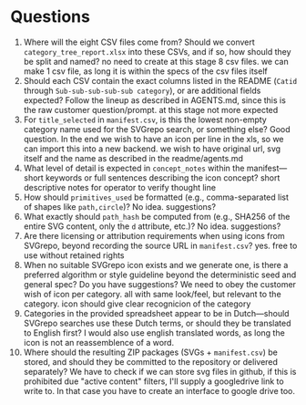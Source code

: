 # Questions

1. Where will the eight CSV files come from? Should we convert `category_tree_report.xlsx` into these CSVs, and if so, how should they be split and named?
     no need to create at this stage 8 csv files. we can make 1 csv file, as long it is within the specs of the csv files itself
3. Should each CSV contain the exact columns listed in the README (`Catid` through `Sub-sub-sub-sub-sub category`), or are additional fields expected?
    Follow the lineup as described in AGENTS.md, since this is the raw customer question/prompt. at this stage not more expected
4. For `title_selected` in `manifest.csv`, is this the lowest non-empty category name used for the SVGrepo search, or something else?
    Good question. In the end we wish to have an icon per line in the xls, so we can import this into a new backend. we wish to have original url, svg itself and the name as described in the readme/agents.md
6. What level of detail is expected in `concept_notes` within the manifest—short keywords or full sentences describing the icon concept? 
    short descriptive notes for operator to verify thought line
7. How should `primitives_used` be formatted (e.g., comma-separated list of shapes like `path,circle`)? 
    No idea. suggestions?
8. What exactly should `path_hash` be computed from (e.g., SHA256 of the entire SVG content, only the `d` attribute, etc.)?
     No idea. suggestions?
9. Are there licensing or attribution requirements when using icons from SVGrepo, beyond recording the source URL in `manifest.csv`?
    yes. free to use without retained rights
10. When no suitable SVGrepo icon exists and we generate one, is there a preferred algorithm or style guideline beyond the deterministic seed and general spec?
    Do you have suggestions? We need to obey the customer wish of icon per category. all with same look/feel, but relevant to the category. icon should give clear recognicion of the category
11. Categories in the provided spreadsheet appear to be in Dutch—should SVGrepo searches use these Dutch terms, or should they be translated to English first?
    I would also use english translated words, as long the icon is not an reassemblence of a word.
12. Where should the resulting ZIP packages (SVGs + `manifest.csv`) be stored, and should they be committed to the repository or delivered separately?
    We have to check if we can store svg files in github, if this is prohibited due "active content" filters, I'll supply a googledrive link to write to. In that case you have to create an interface to google drive too.
    
